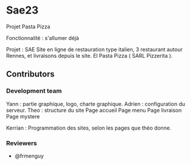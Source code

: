 # Sae23
Projet Pasta Pizza

Fonctionnalité : s'allumer déjà


Projet : SAE
Site en ligne de restauration type italien, 3 restaurant autour Rennes, et livraisons depuis le site. El Pasta Pizza ( SARL Pizzerita ).

## Contributors

### Development team
Yann : partie graphique, logo, charte graphique.
Adrien : configuration du serveur.
Theo : structure du site
    Page accueil
    Page menu
    Page livraison
    Page mystere

Kerrian : Programmation des sites, selon les pages que théo donne.

### Reviewers

- @frmenguy
